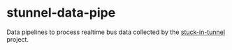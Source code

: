 # stunnel-data-pipe

Data pipelines to process realtime bus data collected by the [stuck-in-tunnel](https://github.com/xydrolase/stuck-in-tunnel) project.
